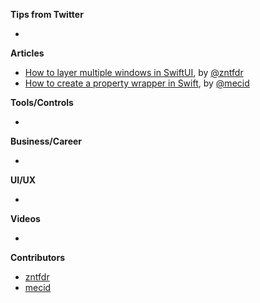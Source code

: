 **Tips from Twitter**

*

**Articles**

* [How to layer multiple windows in SwiftUI](https://www.fivestars.blog/articles/swiftui-windows/), by [@zntfdr](https://twitter.com/zntfdr)
* [How to create a property wrapper in Swift](https://swiftwithmajid.com/2021/08/11/how-to-create-a-property-wrapper-in-swift/), by [@mecid](https://twitter.com/mecid)

**Tools/Controls**

* 

**Business/Career**

* 

**UI/UX**

* 

**Videos**

* 

**Contributors**

* [zntfdr](https://github.com/zntfdr)
* [mecid](https://github.com/mecid)

